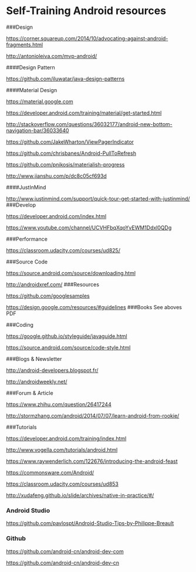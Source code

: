 # Self-Training Android resources

###Design

https://corner.squareup.com/2014/10/advocating-against-android-fragments.html

http://antonioleiva.com/mvp-android/

####Design Pattern

https://github.com/iluwatar/java-design-patterns

####Material Design

https://material.google.com

https://developer.android.com/training/material/get-started.html

http://stackoverflow.com/questions/36032177/android-new-bottom-navigation-bar/36033640

https://github.com/JakeWharton/ViewPagerIndicator

https://github.com/chrisbanes/Android-PullToRefresh

https://github.com/pnikosis/materialish-progress

http://www.jianshu.com/p/dc8c05cf693d

####JustInMind

http://www.justinmind.com/support/quick-tour-get-started-with-justinmind/
###Develop

https://developer.android.com/index.html

https://www.youtube.com/channel/UCVHFbqXqoYvEWM1Ddxl0QDg

###Performance

https://classroom.udacity.com/courses/ud825/

###Source Code

https://source.android.com/source/downloading.html

http://androidxref.com/
###Resources

https://github.com/googlesamples

https://design.google.com/resources/#guidelines
###Books
See aboves PDF

###Coding

https://google.github.io/styleguide/javaguide.html

https://source.android.com/source/code-style.html

###Blogs & Newsletter

http://android-developers.blogspot.fr/

http://androidweekly.net/

###Forum & Article

https://www.zhihu.com/question/26417244

http://stormzhang.com/android/2014/07/07/learn-android-from-rookie/

###Tutorials

https://developer.android.com/training/index.html

http://www.vogella.com/tutorials/android.html

https://www.raywenderlich.com/122676/introducing-the-android-feast

https://commonsware.com/Android/

https://classroom.udacity.com/courses/ud853

http://xudafeng.github.io/slide/archives/native-in-practice/#/

### Android Studio
https://github.com/pavlospt/Android-Studio-Tips-by-Philippe-Breault

### Github
https://github.com/android-cn/android-dev-com

https://github.com/android-cn/android-dev-cn
